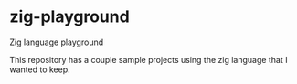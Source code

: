 # zig-playground
Zig language playground

This repository has a couple sample projects using the zig language that I wanted to keep.
